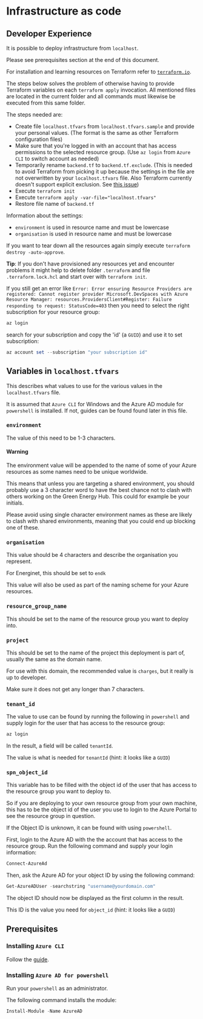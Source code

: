 # Infrastructure as code

## Developer Experience

It is possible to deploy infrastructure from `localhost`.

Please see prerequisites section at the end of this document.

For installation and learning resources on Terraform refer to [`terraform.io`](https://www.terraform.io).

The steps below solves the problem of otherwise having to provide Terraform variables on each `terraform apply` invocation. All mentioned files are
located in the current folder and all commands must likewise be executed from this same folder.

The steps needed are:

- Create file `localhost.tfvars` from `localhost.tfvars.sample` and provide your personal values.
  (The format is the same as other Terraform configuration files)
- Make sure that you're logged in with an account that has access permissions to the selected resource group.
  (Use `az login` from `Azure CLI` to switch account as needed)
- Temporarily rename `backend.tf` to `backend.tf.exclude`.
  (This is needed to avoid Terraform from picking it up because the settings in the file are not overwritten by your
  `localhost.tfvars` file. Also Terraform currently doesn't support explicit exclusion. See [this issue](https://github.com/hashicorp/terraform/issues/2253))
- Execute `terraform init`
- Execute `terraform apply -var-file="localhost.tfvars"`
- Restore file name of `backend.tf`

Information about the settings:

- `environment` is used in resource name and must be lowercase
- `organisation` is used in resource name and must be lowercase

If you want to tear down all the resources again simply execute `terraform destroy -auto-approve`.

**Tip**: If you don't have provisioned any resources yet and encounter problems it might help to delete folder `.terraform` and file `.terraform.lock.hcl` and start over with `terraform init`.

If you still get an error like `Error: Error ensuring Resource Providers are registered: Cannot register provider Microsoft.DevSpaces with Azure Resource Manager: resources.ProvidersClient#Register: Failure responding to request: StatusCode=403` then you need to select the right subscription for your resource group:

```PowerShell
az login
```

search for your subscription and copy the 'id' (a `GUID`) and use it to set subscription:

```PowerShell
az account set --subscription "your subscription id"
```

## Variables in `localhost.tfvars`

This describes what values to use for the various values in the `localhost.tfvars` file.

It is assumed that `Azure CLI` for Windows and the Azure AD module for `powershell` is installed. If not, guides can be found found later in this file.

### `environment`

The value of this need to be 1-3 characters.

#### Warning

The environment value will be appended to the name of some of your Azure resources as some names need to be unique worldwide.

This means that unless you are targeting a shared environment, you should probably use a 3 character word to have the best chance not to clash with others working on the Green Energy Hub. This could for example be your initials.

Please avoid using single character environment names as these are likely to clash with shared environments, meaning that you could end up blocking one of these.

### `organisation`

This value should be 4 characters and describe the organisation you represent.

For Energinet, this should be set to `endk`

This value will also be used as part of the naming scheme for your Azure resources.

### `resource_group_name`

This should be set to the name of the resource group you want to deploy into.

### `project`

This should be set to the name of the project this deployment is part of, usually the same as the domain name.

For use with this domain, the recommended value is `charges`, but it really is up to developer.

Make sure it does not get any longer than 7 characters.

### `tenant_id`

The value to use can be found by running the following in `powershell` and supply login for the user that has access to the resource group:

```PowerShell
az login
```

In the result, a field will be called `tenantId`.

The value is what is needed for `tenantId` (hint: it looks like a `GUID`)

### `spn_object_id`

This variable has to be filled with the object id of the user that has access to the resource group you want to deploy to.

So if you are deploying to your own resource group from your own machine, this has to be the object id of the user you use to login to the Azure Portal to see the resource group in question.

If the Object ID is unknown, it can be found with using `powershell`.

First, login to the Azure AD with the the account that has access to the resource group. Run the following command and supply your login information:

```PowerShell
Connect-AzureAd
```

Then, ask the Azure AD for your object ID by using the following command:

```PowerShell
Get-AzureADUser -searchstring "username@yourdomain.com"
```

The object ID should now be displayed as the first column in the result.

This ID is the value you need for `object_id` (hint: it looks like a `GUID`)

## Prerequisites

### Installing `Azure CLI`

Follow the [guide](https://docs.microsoft.com/en-us/cli/azure/install-azure-cli).

### Installing `Azure AD for powershell`

Run your `powershell` as an administrator.

The following command installs the module:

```PowerShell
Install-Module -Name AzureAD
```
